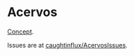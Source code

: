 Acervos
=======

[Concept](http://dribbble.com/shots/1035898--Fan-Out-App-Grouping-GIF).

Issues are at [caughtinflux/AcervosIssues](https://github.com/caughtinflux/AcervosIssues).
